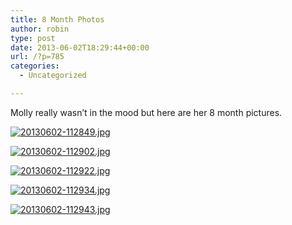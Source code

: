 ```yaml
---
title: 8 Month Photos
author: robin
type: post
date: 2013-06-02T18:29:44+00:00
url: /?p=785
categories:
  - Uncategorized

---
```

Molly really wasn&#8217;t in the mood but here are her 8 month pictures. 

[<img src="http://robinandmike.com/wp-content/uploads/2013/06/20130602-112849.jpg" alt="20130602-112849.jpg" class="alignnone size-full" />][1]

[<img src="http://robinandmike.com/wp-content/uploads/2013/06/20130602-112902.jpg" alt="20130602-112902.jpg" class="alignnone size-full" />][2]

[<img src="http://robinandmike.com/wp-content/uploads/2013/06/20130602-112922.jpg" alt="20130602-112922.jpg" class="alignnone size-full" />][3]

[<img src="http://robinandmike.com/wp-content/uploads/2013/06/20130602-112934.jpg" alt="20130602-112934.jpg" class="alignnone size-full" />][4]

[<img src="http://robinandmike.com/wp-content/uploads/2013/06/20130602-112943.jpg" alt="20130602-112943.jpg" class="alignnone size-full" />][5]

 [1]: http://robinandmike.com/wp-content/uploads/2013/06/20130602-112849.jpg
 [2]: http://robinandmike.com/wp-content/uploads/2013/06/20130602-112902.jpg
 [3]: http://robinandmike.com/wp-content/uploads/2013/06/20130602-112922.jpg
 [4]: http://robinandmike.com/wp-content/uploads/2013/06/20130602-112934.jpg
 [5]: http://robinandmike.com/wp-content/uploads/2013/06/20130602-112943.jpg